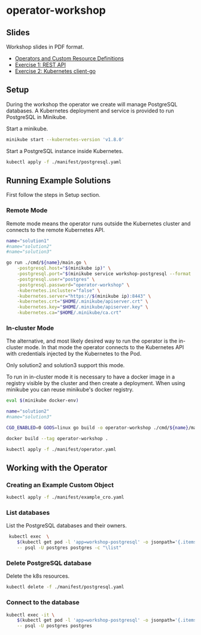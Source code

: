 # operator-workshop

## Slides

Workshop slides in PDF format.

- [Operators and Custom Resource Definitions](slides/00-Operators-CRDs.pdf)
- [Exercise 1: REST API](slides/01-Exercise1-REST-API.pdf)
- [Exercise 2: Kubernetes client-go](slides/02-Exercise-2-client-go.pdf)

## Setup

During the workshop the operator we create will manage PostgreSQL databases.
A Kubernetes deployment and service is provided to run PostgreSQL in Minikube.

Start a minikube.

```bash
minikube start --kubernetes-version 'v1.8.0'
```

Start a PostgreSQL instance inside Kubernetes.

```bash
kubectl apply -f ./manifest/postgresql.yaml
```

## Running Example Solutions

First follow the steps in Setup section.

### Remote Mode

Remote mode means the operator runs outside the Kubernetes cluster and connects
to the remote Kubernetes API.

```bash
name="solution1"
#name="solution2"
#name="solution3"

go run ./cmd/${name}/main.go \
    -postgresql.host="$(minikube ip)" \
    -postgresql.port="$(minikube service workshop-postgresql --format '{{.Port}}')" \
    -postgresql.user="postgres" \
    -postgresql.password="operator-workshop" \
    -kubernetes.incluster="false" \
    -kubernetes.server="https://$(minikube ip):8443" \
    -kubernetes.crt="$HOME/.minikube/apiserver.crt" \
    -kubernetes.key="$HOME/.minikube/apiserver.key" \
    -kubernetes.ca="$HOME/.minikube/ca.crt"
```

### In-cluster Mode

The alternative, and most likely desired way to run the operator is the
in-cluster mode. In that mode the operator connects to the Kubernetes API with
credentials injected by the Kubernetes to the Pod.

Only solution2 and solution3 support this mode.

To run in in-cluster mode it is necessary to have a docker image in a registry
visible by the cluster and then create a deployment. When using minikube you can
reuse minikube's docker registry.

```bash
eval $(minikube docker-env)

name="solution2"
#name="solution3"

CGO_ENABLED=0 GOOS=linux go build -o operator-workshop ./cmd/${name}/main.go

docker build --tag operator-workshop .

kubectl apply -f ./manifest/operator.yaml
```

## Working with the Operator

### Creating an Example Custom Object

```bash
kubectl apply -f ./manifest/example_cro.yaml
```

### List databases

List the PostgreSQL databases and their owners.

```bash
 kubectl exec  \
    $(kubectl get pod -l 'app=workshop-postgresql' -o jsonpath='{.items[0].metadata.name}') \
    -- psql -U postgres postgres -c "\list"
```

### Delete PostgreSQL database

Delete the k8s resources.

```bash
kubectl delete -f ./manifest/postgresql.yaml
```

### Connect to the database

```bash
kubectl exec -it \
    $(kubectl get pod -l 'app=workshop-postgresql' -o jsonpath='{.items[0].metadata.name}') \
    -- psql -U postgres postgres
```
